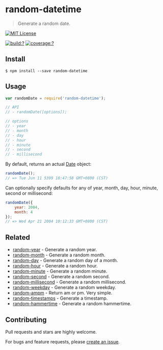 # random-datetime

> Generate a random date.

[![MIT License](https://img.shields.io/badge/license-MIT_License-green.svg?style=flat-square)](https://github.com/mock-end/random-datetime/blob/master/LICENSE)

[![build:?](https://img.shields.io/travis/mock-end/random-datetime/master.svg?style=flat-square)](https://travis-ci.org/mock-end/random-datetime)
[![coverage:?](https://img.shields.io/coveralls/mock-end/random-datetime/master.svg?style=flat-square)](https://coveralls.io/github/mock-end/random-datetime)


## Install

```
$ npm install --save random-datetime
```

## Usage

```js
var randomDate = require('random-datetime');

// API
// - randomDate([options]);

// options
// - year
// - month
// - day
// - hour
// - minute
// - second
// - millisecond
```

By default, returns an actual [Date](https://developer.mozilla.org/en-US/docs/Web/JavaScript/Reference/Global_Objects/Date) object:

```js
randomDate();
// => Tue Jun 11 5399 18:47:58 GMT+0800 (CST)
```

Can optionally specify defaults for any of year, month, day, hour, minute, second or millisecond:

```js
randomDate({
    year: 2004,
    month: 4
});
// => Wed Apr 21 2004 10:12:33 GMT+0800 (CST)
```


## Related

- [random-year](https://github.com/mock-end/random-year) - Generate a random year.
- [random-month](https://github.com/mock-end/random-month) - Generate a random month.
- [random-day](https://github.com/mock-end/random-day) - Generate a random day of a month.
- [random-hour](https://github.com/mock-end/random-hour) - Generate a random hour.
- [random-minute](https://github.com/mock-end/random-minute) - Generate a random minute.
- [random-second](https://github.com/mock-end/random-second) - Generate a random second.
- [random-millisecond](https://github.com/mock-end/random-millisecond) - Generate a random millisecond.
- [random-weekday](https://github.com/mock-end/random-weekday) - Generate a random weekday.
- [random-ampm](https://github.com/mock-end/random-ampm) - Return am or pm. Very simple.
- [random-timestamps](https://github.com/mock-end/random-timestamps) - Generate a timestamp. 
- [random-hammertime](https://github.com/mock-end/random-hammertime) - Generate a random hammertime. 

## Contributing

Pull requests and stars are highly welcome.

For bugs and feature requests, please [create an issue](https://github.com/mock-end/random-datetime/issues/new).
